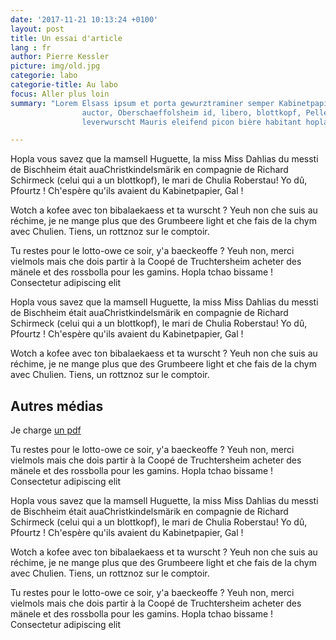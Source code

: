 ```yaml
---
date: '2017-11-21 10:13:24 +0100'
layout: post
title: Un essai d'article
lang : fr
author: Pierre Kessler
picture: img/old.jpg
categorie: labo
categorie-title: Au labo
focus: Aller plus loin
summary: "Lorem Elsass ipsum et porta gewurztraminer semper Kabinetpapier non nullam geïz 
                auctor, Oberschaeffolsheim id, libero, blottkopf, Pellentesque ornare tellus aliquam purus 
                leverwurscht Mauris eleifend picon bière habitant hopla nüdle elit réchime"

---
```


Hopla vous savez que la mamsell Huguette, la miss Miss Dahlias du messti de Bischheim était auaChristkindelsmärik en compagnie de Richard Schirmeck (celui qui a un blottkopf), le mari de Chulia Roberstau! Yo dû, Pfourtz ! Ch'espère qu'ils avaient du Kabinetpapier, Gal !

Wotch a kofee avec ton bibalaekaess et ta wurscht ? Yeuh non che suis au réchime, je ne mange plus que des Grumbeere light et che fais de la chym avec Chulien. Tiens, un rottznoz sur le comptoir.

Tu restes pour le lotto-owe ce soir, y'a baeckeoffe ? Yeuh non, merci vielmols mais che dois partir à la Coopé de Truchtersheim acheter des mänele et des rossbolla pour les gamins. Hopla tchao bissame ! Consectetur adipiscing elit

Hopla vous savez que la mamsell Huguette, la miss Miss Dahlias du messti de Bischheim était auaChristkindelsmärik en compagnie de Richard Schirmeck (celui qui a un blottkopf), le mari de Chulia Roberstau! Yo dû, Pfourtz ! Ch'espère qu'ils avaient du Kabinetpapier, Gal !

Wotch a kofee avec ton bibalaekaess et ta wurscht ? Yeuh non che suis au réchime, je ne mange plus que des Grumbeere light et che fais de la chym avec Chulien. Tiens, un rottznoz sur le comptoir.

## Autres médias
Je charge [un pdf](/pdf/gestion.pdf)  

Tu restes pour le lotto-owe ce soir, y'a baeckeoffe ? Yeuh non, merci vielmols mais che dois partir à la Coopé de Truchtersheim acheter des mänele et des rossbolla pour les gamins. Hopla tchao bissame ! Consectetur adipiscing elit

Hopla vous savez que la mamsell Huguette, la miss Miss Dahlias du messti de Bischheim était auaChristkindelsmärik en compagnie de Richard Schirmeck (celui qui a un blottkopf), le mari de Chulia Roberstau! Yo dû, Pfourtz ! Ch'espère qu'ils avaient du Kabinetpapier, Gal !

Wotch a kofee avec ton bibalaekaess et ta wurscht ? Yeuh non che suis au réchime, je ne mange plus que des Grumbeere light et che fais de la chym avec Chulien. Tiens, un rottznoz sur le comptoir.

Tu restes pour le lotto-owe ce soir, y'a baeckeoffe ? Yeuh non, merci vielmols mais che dois partir à la Coopé de Truchtersheim acheter des mänele et des rossbolla pour les gamins. Hopla tchao bissame ! Consectetur adipiscing elit
	